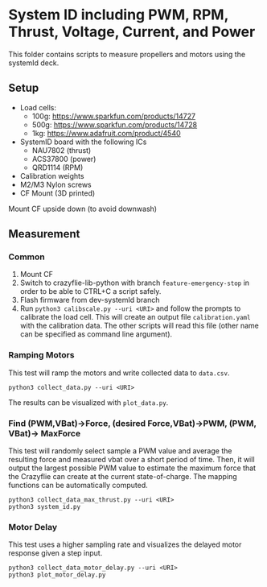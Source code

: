 # System ID including PWM, RPM, Thrust, Voltage, Current, and Power

This folder contains scripts to measure propellers and motors using the systemId deck.

## Setup

* Load cells:
  * 100g: https://www.sparkfun.com/products/14727
  * 500g: https://www.sparkfun.com/products/14728
  * 1kg: https://www.adafruit.com/product/4540
* SystemID board with the following ICs
  * NAU7802 (thrust)
  * ACS37800 (power)
  * QRD1114 (RPM)
* Calibration weights
* M2/M3 Nylon screws
* CF Mount (3D printed)

Mount CF upside down (to avoid downwash)

## Measurement

### Common

1. Mount CF
2. Switch to crazyflie-lib-python with branch `feature-emergency-stop` in order to be able to CTRL+C a script safely.
3. Flash firmware from dev-systemId branch
4. Run `python3 calibscale.py --uri <URI>` and follow the prompts to calibrate the load cell. This will create an output file `calibration.yaml` with the calibration data. The other scripts will read this file (other name can be specified as command line argument).

### Ramping Motors

This test will ramp the motors and write collected data to `data.csv`.

```
python3 collect_data.py --uri <URI>
```

The results can be visualized with `plot_data.py`.

### Find (PWM,VBat)->Force, (desired Force,VBat)->PWM, (PWM, VBat)-> MaxForce

This test will randomly select sample a PWM value and average the resulting force and measured vbat over a short period of time. Then, it will output the largest possible PWM value to estimate the maximum force that the Crazyflie can create at the current state-of-charge. The mapping functions can be automatically computed.

```
python3 collect_data_max_thrust.py --uri <URI>
python3 system_id.py
```

### Motor Delay

This test uses a higher sampling rate and visualizes the delayed motor response given a step input.

```
python3 collect_data_motor_delay.py --uri <URI>
python3 plot_motor_delay.py
```
